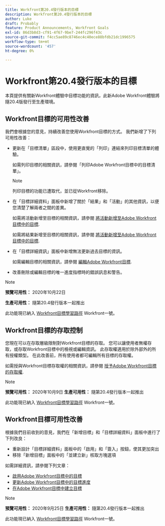 ```yaml
---
title: Workfront第20.4發行版本的目標
description: Workfront第20.4發行版本的目標
author: Luke
draft: Probably
feature: Product Announcements, Workfront Goals
exl-id: 86d3b8d3-cf91-4f67-9be7-244fc296f43c
source-git-commit: f4cc5ae89c8746ec4c40ece88bfdb21dc1996575
workflow-type: tm+mt
source-wordcount: '457'
ht-degree: 0%

---
```


# Workfront第20.4發行版本的目標

本頁提供有關新Workfront體驗中目標功能的資訊，此新Adobe Workfront體驗將隨20.4版發行至生產環境。

## Workfront目標的可用性改善

我們會根據您的意見，持續改善您使用Workfront目標的方式。 我們新增了下列可用性改善：

* 更新在「目標清單」區段中，使用更直覺的「列印」連結來列印目標清單的體驗。

   如需列印目標的相關資訊，請參閱「列印Adobe Workfront目標中的目標清單」。

   >[!NOTE]
   >
   >  列印目標的功能已遭取代，並已從Workfront移除。


* 在「目標詳細資料」面板中新增了關於「結果」和「活動」的其他資訊，以便您清楚了解兩者之間的差異。

   如需將活動新增至目標的相關資訊，請參閱 [將活動新增至Adobe Workfront目標中的目標](../../../workfront-goals/results-and-activities/add-activities-to-goals.md).

   如需將結果新增至目標的相關資訊，請參閱 [將活動新增至Adobe Workfront目標中的目標](../../../workfront-goals/results-and-activities/add-activities-to-goals.md).

* 在「目標詳細資訊」面板中新增無法更新過去目標的資訊。

   如需編輯目標的相關資訊，請參閱 [編輯Adobe Workfront目標](../../../workfront-goals/goal-management/edit-goals.md).

* 改善刪除或編輯目標的唯一進度指標時的錯誤訊息和警告。

>[!NOTE]
>
>**預覽可用性：** 2020年10月22日
>
>**生產可用性：** 隨第20.4發行版本一起推出

此功能現已納入 [Workfront目標學習路徑](https://one.workfront.com/s/getting-started?tabset-9473f=c292c) Workfront一號。

## Workfront目標的存取控制

您現在可以在存取層級限制對Workfront目標的存取。 您可以讓使用者無權存取，或存取Workfront目標中的檢視或編輯資訊。 此存取權適用於除外部外的所有授權類型。 在此改善前，所有使用者都可編輯所有目標的存取權。

如需授與Workfront目標存取權的相關資訊，請參閱 [授予Adobe Workfront目標的存取權](../../../administration-and-setup/add-users/configure-and-grant-access/grant-access-goals.md).

>[!NOTE]
**預覽可用性：** 2020年10月9日
**生產可用性：** 隨第20.4發行版本一起推出

此功能現已納入 [Workfront目標學習路徑](https://one.workfront.com/s/getting-started?tabset-9473f=c292c) Workfront一號。

## Workfront目標可用性改善

根據我們目前收到的意見，我們在「新增目標」和「目標詳細資料」面板中進行了下列改良：

* 重新設計「目標詳細資料」面板中的「啟用」和「簽入」按鈕，使其更加突出 
* 移除「新增目標」面板中的「並建立新」核取方塊選項

如需詳細資訊，請參閱下列文章：

* [啟用Adobe Workfront目標中的目標](../../../workfront-goals/goal-management/activate-goals.md)
* [更新Adobe Workfront目標中的目標進度](../../../workfront-goals/goal-review-and-workfront-goals-sections/check-in-goals.md)
* [在Adobe Workfront目標中建立目標](../../../workfront-goals/goal-management/create-goals.md)

>[!NOTE]
**預覽可用性：** 2020年9月25日
**生產可用性：** 隨第20.4發行版本一起推出

此功能現已納入 [Workfront目標學習路徑](https://one.workfront.com/s/getting-started?tabset-9473f=c292c) Workfront一號。
